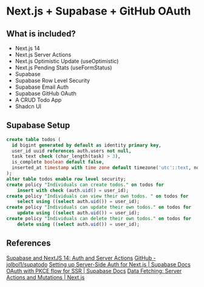 # Next.js + Supabase + GitHub OAuth

## What is included?

- Next.js 14
- Next.js Server Actions
- Next.js Optimistic Update (useOptimistic)
- Next.js Pending Stats (useFormStatus)
- Supabase
- Supabase Row Level Security
- Supabase Email Auth
- Supabase GitHub OAuth
- A CRUD Todo App
- Shadcn UI

## Supabase Setup

```sql
create table todos (
  id bigint generated by default as identity primary key,
  user_id uuid references auth.users not null,
  task text check (char_length(task) > 3),
  is_complete boolean default false,
  inserted_at timestamp with time zone default timezone('utc'::text, now()) not null
);
alter table todos enable row level security;
create policy "Individuals can create todos." on todos for
    insert with check (auth.uid() = user_id);
create policy "Individuals can view their own todos. " on todos for
    select using ((select auth.uid()) = user_id);
create policy "Individuals can update their own todos." on todos for
    update using ((select auth.uid()) = user_id);
create policy "Individuals can delete their own todos." on todos for
    delete using ((select auth.uid()) = user_id);
```

## References

[Supabase and NextJS 14:  Auth and Server Actions](https://www.youtube.com/watch?v=A6-56miVA_0)
[GitHub - jolbol1/supatodo](https://github.com/jolbol1/supatodo)
[Setting up Server-Side Auth for Next.js | Supabase Docs](https://supabase.com/docs/guides/auth/server-side/nextjs)
[OAuth with PKCE flow for SSR | Supabase Docs](https://supabase.com/docs/guides/auth/server-side/oauth-with-pkce-flow-for-ssr)
[Data Fetching: Server Actions and Mutations | Next.js](https://nextjs.org/docs/app/building-your-application/data-fetching/server-actions-and-mutations#optimistic-updates)
